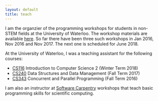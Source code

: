 ```yaml
---
layout: default
title: teach
---
```


I am the organzier of the programming workshops for students in non-STEM fields at the University of Waterloo. 
The workshop materials are available [here](https://github.com/uwpyb/materials).
So far there have been three such workshops in Jan 2016, Nov 2016 and Nov 2017.
The next one is scheduled for June 2018.

At the University of Waterloo, I was a teaching assistant for the following
courses:
- <a href="https://www.student.cs.uwaterloo.ca/~cs116/">CS116</a> Introduction
  to Computer Science 2 (Winter Term 2018)
- <a href="https://www.student.cs.uwaterloo.ca/~cs240/w18/">CS240</a> Data
  Structures and Data Management (Fall Term 2017)
- <a href="https://www.student.cs.uwaterloo.ca/~cs343/">CS343</a> Concurrent and Parallel Programming (Fall Term 2016)

I am also an instructor at [Software Carpentry](http://software-carpentry.org/)
workshops that teach basic programming skills for scientific computing.
